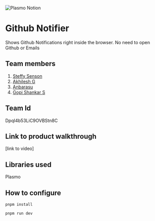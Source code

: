 ![Plasmo Notion](https://user-images.githubusercontent.com/64391274/219694678-8f1a2829-b0b2-41de-9152-4c4a4e43c2d5.png)



# Github Notifier
Shows Github Notifications right inside the browser. No need to open Github or Emails
## Team members
1. [Steffy Senson](github.com/SteffySenson)
2. [Akhilesh G](github.com/theakhileshg)
3. [Anbarasu](github.com/DarkPhoenix2704)
4. [Gopi Shankar S](github.com/gopps95)
## Team Id
DpqI4b53LiC9OVBStn8C
## Link to product walkthrough
[link to video]

## Libraries used
Plasmo
## How to configure
```
pnpm install
```
```
pnpm run dev
```
